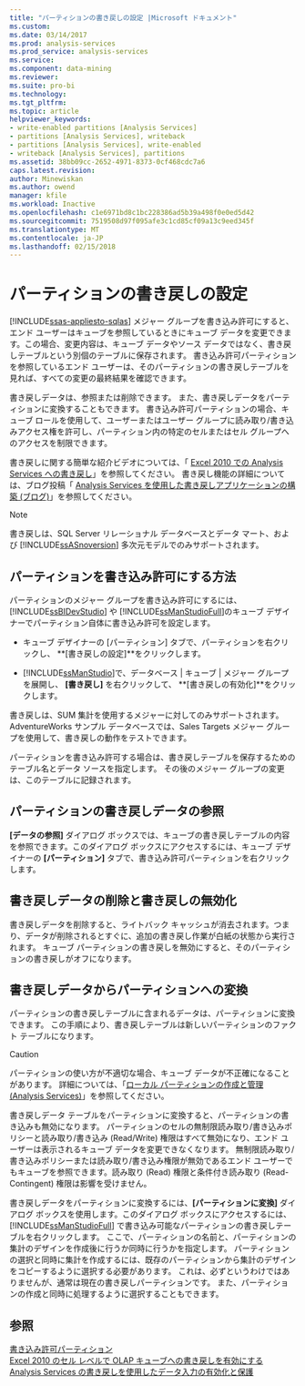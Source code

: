 ```yaml
---
title: "パーティションの書き戻しの設定 |Microsoft ドキュメント"
ms.custom: 
ms.date: 03/14/2017
ms.prod: analysis-services
ms.prod_service: analysis-services
ms.service: 
ms.component: data-mining
ms.reviewer: 
ms.suite: pro-bi
ms.technology: 
ms.tgt_pltfrm: 
ms.topic: article
helpviewer_keywords:
- write-enabled partitions [Analysis Services]
- partitions [Analysis Services], writeback
- partitions [Analysis Services], write-enabled
- writeback [Analysis Services], partitions
ms.assetid: 38bb09cc-2652-4971-8373-0cf468cdc7a6
caps.latest.revision: 
author: Minewiskan
ms.author: owend
manager: kfile
ms.workload: Inactive
ms.openlocfilehash: c1e6971bd8c1bc228386ad5b39a498f0e0ed5d42
ms.sourcegitcommit: 7519508d97f095afe3c1cd85cf09a13c9eed345f
ms.translationtype: MT
ms.contentlocale: ja-JP
ms.lasthandoff: 02/15/2018
---
```

# <a name="set-partition-writeback"></a>パーティションの書き戻しの設定
[!INCLUDE[ssas-appliesto-sqlas](../../includes/ssas-appliesto-sqlas.md)]
メジャー グループを書き込み許可にすると、エンド ユーザーはキューブを参照しているときにキューブ データを変更できます。この場合、変更内容は、キューブ データやソース データではなく、書き戻しテーブルという別個のテーブルに保存されます。 書き込み許可パーティションを参照しているエンド ユーザーは、そのパーティションの書き戻しテーブルを見れば、すべての変更の最終結果を確認できます。  
  
 書き戻しデータは、参照または削除できます。 また、書き戻しデータをパーティションに変換することもできます。 書き込み許可パーティションの場合、キューブ ロールを使用して、ユーザーまたはユーザー グループに読み取り/書き込みアクセス権を許可し、パーティション内の特定のセルまたはセル グループへのアクセスを制限できます。  
  
 書き戻しに関する簡単な紹介ビデオについては、「 [Excel 2010 での Analysis Services への書き戻し](http://go.microsoft.com/fwlink/p/?LinkId=394951)」を参照してください。 書き戻し機能の詳細については、ブログ投稿「 [Analysis Services を使用した書き戻しアプリケーションの構築 (ブログ)](http://go.microsoft.com/fwlink/?LinkId=394977)」を参照してください。  
  
> [!NOTE]  
>  書き戻しは、SQL Server リレーショナル データベースとデータ マート、および [!INCLUDE[ssASnoversion](../../includes/ssasnoversion-md.md)] 多次元モデルでのみサポートされます。  
  
## <a name="how-to-write-enable-a-partition"></a>パーティションを書き込み許可にする方法  
 パーティションのメジャー グループを書き込み許可にするには、 [!INCLUDE[ssBIDevStudio](../../includes/ssbidevstudio-md.md)] や [!INCLUDE[ssManStudioFull](../../includes/ssmanstudiofull-md.md)]のキューブ デザイナーでパーティション自体に書き込み許可を設定します。  
  
-   キューブ デザイナーの [パーティション] タブで、パーティションを右クリックし、 **[書き戻しの設定]**をクリックします。  
  
-   [!INCLUDE[ssManStudio](../../includes/ssmanstudio-md.md)]で、データベース | キューブ | メジャー グループを展開し、 **[書き戻し]** を右クリックして、 **[書き戻しの有効化]**をクリックします。  
  
 書き戻しは、SUM 集計を使用するメジャーに対してのみサポートされます。 AdventureWorks サンプル データベースでは、Sales Targets メジャー グループを使用して、書き戻しの動作をテストできます。  
  
 パーティションを書き込み許可する場合は、書き戻しテーブルを保存するためのテーブル名とデータ ソースを指定します。 その後のメジャー グループの変更は、このテーブルに記録されます。  
  
## <a name="browse-writeback-data-in-a-partition"></a>パーティションの書き戻しデータの参照  
 **[データの参照]** ダイアログ ボックスでは、キューブの書き戻しテーブルの内容を参照できます。このダイアログ ボックスにアクセスするには、キューブ デザイナーの **[パーティション]** タブで、書き込み許可パーティションを右クリックします。  
  
## <a name="delete-writeback-data-or-disable-writeback"></a>書き戻しデータの削除と書き戻しの無効化  
 書き戻しデータを削除すると、ライトバック キャッシュが消去されます。つまり、データが削除されるとすぐに、追加の書き戻し作業が白紙の状態から実行されます。 キューブ パーティションの書き戻しを無効にすると、そのパーティションの書き戻しがオフになります。  
  
## <a name="convert-writeback-data-to-a-partition"></a>書き戻しデータからパーティションへの変換  
 パーティションの書き戻しテーブルに含まれるデータは、パーティションに変換できます。 この手順により、書き戻しテーブルは新しいパーティションのファクト テーブルになります。  
  
> [!CAUTION]  
>  パーティションの使い方が不適切な場合、キューブ データが不正確になることがあります。 詳細については、「[ローカル パーティションの作成と管理 (Analysis Services)](../../analysis-services/multidimensional-models/create-and-manage-a-local-partition-analysis-services.md)」を参照してください。  
  
 書き戻しデータ テーブルをパーティションに変換すると、パーティションの書き込みも無効になります。 パーティションのセルの無制限読み取り/書き込みポリシーと読み取り/書き込み (Read/Write) 権限はすべて無効になり、エンド ユーザーは表示されるキューブ データを変更できなくなります。 無制限読み取り/書き込みポリシーまたは読み取り/書き込み権限が無効であるエンド ユーザーでもキューブを参照できます。読み取り (Read) 権限と条件付き読み取り (Read-Contingent) 権限は影響を受けません。  
  
 書き戻しデータをパーティションに変換するには、**[パーティションに変換]** ダイアログ ボックスを使用します。このダイアログ ボックスにアクセスするには、[!INCLUDE[ssManStudioFull](../../includes/ssmanstudiofull-md.md)] で書き込み可能なパーティションの書き戻しテーブルを右クリックします。 ここで、パーティションの名前と、パーティションの集計のデザインを作成後に行うか同時に行うかを指定します。 パーティションの選択と同時に集計を作成するには、既存のパーティションから集計のデザインをコピーするように選択する必要があります。 これは、必ずというわけではありませんが、通常は現在の書き戻しパーティションです。 また、パーティションの作成と同時に処理するように選択することもできます。  
  
## <a name="see-also"></a>参照  
 [書き込み許可パーティション](../../analysis-services/multidimensional-models-olap-logical-cube-objects/partitions-write-enabled-partitions.md)   
 [Excel 2010 のセル レベルで OLAP キューブへの書き戻しを有効にする](http://go.microsoft.com/fwlink/p/?LinkId=394952)   
 [Analysis Services の書き戻しを使用したデータ入力の有効化と保護](http://go.microsoft.com/fwlink/p/?LinkId=394953)  
  
  
